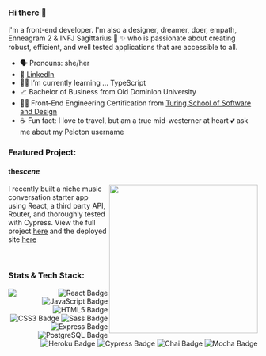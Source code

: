 ### Hi there 👋

I'm a front-end developer.  I'm also a designer, dreamer, doer, empath, Enneagram 2 & INFJ Sagittarius 🌝 ✨ who is passionate about creating robust, efficient, and well tested applications that are accessible to all. 

- 🗣 Pronouns: she/her
- 💬 [LinkedIn](https://www.linkedin.com/in/rachaelcarroll/)
- 🧑‍🏫 I’m currently learning ... TypeScript 
- 📈 Bachelor of Business from Old Dominion University
- 🧑‍💻 Front-End Engineering Certification from [Turing School of Software and Design](https://turing.edu/)
- ☕️ Fun fact: I love to travel, but am a true mid-westerner at heart 💕 ask me about my Peloton username 

### Featured Project: 

#### the<i>scene</i>
<p>
  <a href="https://github.com/rachaelcarroll/the-scene"><img width="300" align='right' src="https://github.com/rachaelcarroll/the-scene/blob/main/src/images/shufflin.gif"></a>
</p>

I recently built a niche music conversation starter app using React, a third party API, Router, and thoroughly tested with Cypress.  View the full project [here](https://github.com/rachaelcarroll/the-scene) and the deployed site [here](https://the-scene.vercel.app/) 

<br>

### Stats & Tech Stack:
<div>
 <img align='left' src="https://github-readme-stats.vercel.app/api?username=rachaelcarroll&hide=stars&show_icons=true&theme=cobalt">
 <div align="right">  
  <img src="https://img.shields.io/badge/React-61DAFB?logo=react&logoColor=000&style=flat-square" alt="React Badge">
  <img src="https://img.shields.io/badge/JavaScript-F7DF1E?logo=javascript&logoColor=000&style=flat-square" alt="JavaScript Badge">
  <img src="https://img.shields.io/badge/HTML5-E34F26?logo=html5&logoColor=fff&style=flat-square" alt="HTML5 Badge">
  <img src="https://img.shields.io/badge/CSS3-1572B6?logo=css3&logoColor=fff&style=flat-square" alt="CSS3 Badge">
  <img src="https://img.shields.io/badge/Sass-C69?logo=sass&logoColor=fff&style=flat-square" alt="Sass Badge"> 
  <img src="https://img.shields.io/badge/Express-000?logo=express&logoColor=fff&style=flat-square" alt="Express Badge">
  <img src="https://img.shields.io/badge/PostgreSQL-4169E1?logo=postgresql&logoColor=fff&style=flat-square" alt="PostgreSQL Badge"> 
  <img src="https://img.shields.io/badge/Heroku-430098?logo=heroku&logoColor=fff&style=flat-square" alt="Heroku Badge"> 
  <img src="https://img.shields.io/badge/Cypress-17202C?logo=cypress&logoColor=fff&style=flat-square" alt="Cypress Badge">  
  <img src="https://img.shields.io/badge/Chai-A30701?logo=chai&logoColor=fff&style=flat-square" alt="Chai Badge">
  <img src="https://img.shields.io/badge/Mocha-8D6748?logo=mocha&logoColor=fff&style=flat-square" alt="Mocha Badge"> 
 </div>  
</div>
<br>
